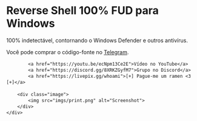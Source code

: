 <body>
    <div class="container">
        <h1>Reverse Shell 100% FUD para Windows</h1>
        <p>100% indetectável, contornando o Windows Defender e outros antivírus.</p>
        <p>Você pode comprar o código-fonte no <a href="https://t.me/whoami6669">Telegram</a>.</p>

            <a href="https://youtu.be/ecNpm13Ce2E">Vídeo no YouTube</a>
            <a href="https://discord.gg/8XRKZGyfM7">Grupo no Discord</a>
            <a href="https://livepix.gg/whoami">[+] Pague-me um ramen <3 [+]</a>

        <div class="image">
            <img src="imgs/print.png" alt="Screenshot">
        </div>
    </div>
</body>

